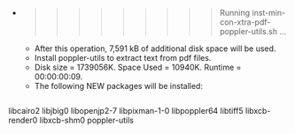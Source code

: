 * >>>>>>>>> Running inst-min-con-xtra-pdf-poppler-utils.sh ...
  * After this operation, 7,591 kB of additional disk space will be used.
  * Install poppler-utils to extract text from pdf files.
  * Disk size = 1739056K. Space Used = 10940K. Runtime = 00:00:00:09.
  * The following NEW packages will be installed:
  ```bash
libcairo2 libjbig0 libopenjp2-7 libpixman-1-0 libpoppler64
libtiff5 libxcb-render0 libxcb-shm0 poppler-utils
  ```
